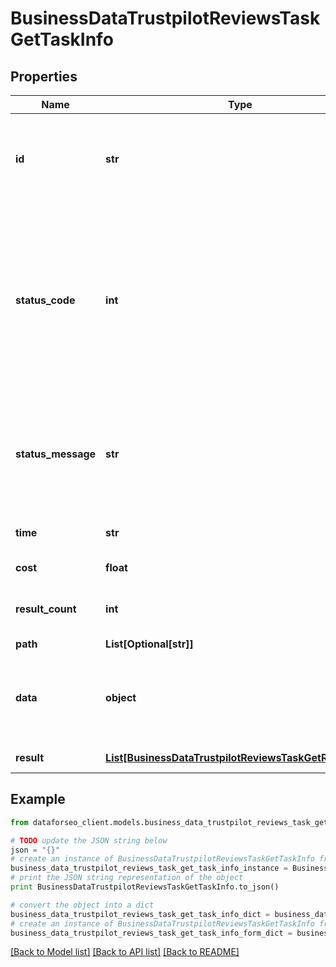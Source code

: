 # BusinessDataTrustpilotReviewsTaskGetTaskInfo


## Properties

Name | Type | Description | Notes
------------ | ------------- | ------------- | -------------
**id** | **str** | task identifier unique task identifier in our system in the UUID format | [optional] 
**status_code** | **int** | status code of the task generated by DataForSEO, can be within the following range: 10000-60000 you can find the full list of the response codes here | [optional] 
**status_message** | **str** | informational message of the task you can find the full list of general informational messages here | [optional] 
**time** | **str** | execution time, seconds | [optional] 
**cost** | **float** | total tasks cost, USD | [optional] 
**result_count** | **int** | number of elements in the result array | [optional] 
**path** | **List[Optional[str]]** | URL path | [optional] 
**data** | **object** | contains the same parameters that you specified in the POST request | [optional] 
**result** | [**List[BusinessDataTrustpilotReviewsTaskGetResultInfo]**](BusinessDataTrustpilotReviewsTaskGetResultInfo.md) | array of results | [optional] 

## Example

```python
from dataforseo_client.models.business_data_trustpilot_reviews_task_get_task_info import BusinessDataTrustpilotReviewsTaskGetTaskInfo

# TODO update the JSON string below
json = "{}"
# create an instance of BusinessDataTrustpilotReviewsTaskGetTaskInfo from a JSON string
business_data_trustpilot_reviews_task_get_task_info_instance = BusinessDataTrustpilotReviewsTaskGetTaskInfo.from_json(json)
# print the JSON string representation of the object
print BusinessDataTrustpilotReviewsTaskGetTaskInfo.to_json()

# convert the object into a dict
business_data_trustpilot_reviews_task_get_task_info_dict = business_data_trustpilot_reviews_task_get_task_info_instance.to_dict()
# create an instance of BusinessDataTrustpilotReviewsTaskGetTaskInfo from a dict
business_data_trustpilot_reviews_task_get_task_info_form_dict = business_data_trustpilot_reviews_task_get_task_info.from_dict(business_data_trustpilot_reviews_task_get_task_info_dict)
```
[[Back to Model list]](../README.md#documentation-for-models) [[Back to API list]](../README.md#documentation-for-api-endpoints) [[Back to README]](../README.md)


